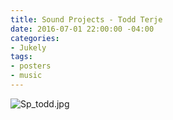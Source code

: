 ```yaml
---
title: Sound Projects - Todd Terje
date: 2016-07-01 22:00:00 -04:00
categories:
- Jukely
tags:
- posters
- music
---
```


![Sp_todd.jpg](/uploads/Sp_todd.jpg)